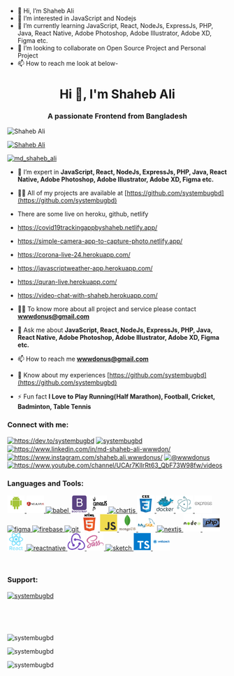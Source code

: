 - 👋 Hi, I’m Shaheb Ali
- 👀 I’m interested in JavaScript and Nodejs
- 🌱 I’m currently learning JavaScript, React, NodeJs, ExpressJs, PHP, Java, React Native, Adobe Photoshop, Adobe Illustrator, Adobe XD, Figma etc.
- 💞️ I’m looking to collaborate on Open Source Project and Personal Project
- 📫 How to reach me look at below-

<h1 align="center">Hi 👋, I'm Shaheb Ali</h1>
<h3 align="center">A passionate Frontend from Bangladesh</h3>

<p align="left"> <img src="https://komarev.com/ghpvc/?username=systembugbd&label=Profile%20views&color=0075ce&style=flat" alt="Shaheb Ali" /> </p>

<p align="left"> <a href="https://github.com/ryo-ma/github-profile-trophy"><img src="https://github-profile-trophy.vercel.app/?username=systembugbd&theme=onedark" alt="Shaheb Ali" /></a> </p>

<p align="left"> <a href="https://twitter.com/md_shaheb_ali" target="blank"><img src="https://img.shields.io/twitter/follow/md_shaheb_ali?logo=twitter&style=for-the-badge" alt="md_shaheb_ali" /></a> </p>

* 🌱 I’m expert in **JavaScript, React, NodeJs, ExpressJs, PHP, Java, React Native, Adobe Photoshop, Adobe Illustrator, Adobe XD, Figma etc.**

* 👨‍💻 All of my projects are available at [https://github.com/systembugbd](https://github.com/systembugbd)
* There are some live on heroku, github, netlify
* https://covid19trackingappbyshaheb.netlify.app/
* https://simple-camera-app-to-capture-photo.netlify.app/
* https://corona-live-24.herokuapp.com/
* https://javascriptweather-app.herokuapp.com/
* https://quran-live.herokuapp.com/
* https://video-chat-with-shaheb.herokuapp.com/

* 👨‍💻 To know more about all project and service please contact **wwwdonus@gmail.com**

* 💬 Ask me about **JavaScript, React, NodeJs, ExpressJs, PHP, Java, React Native, Adobe Photoshop, Adobe Illustrator, Adobe XD, Figma etc.**

* 📫 How to reach me **wwwdonus@gmail.com**

* 📄 Know about my experiences [https://github.com/systembugbd](https://github.com/systembugbd)

* ⚡ Fun fact **I Love to Play Running(Half Marathon), Football, Cricket, Badminton, Table Tennis**

<!-- ### Blogs postsBLOG-POST-LIST: START 

* Letest Technology: [Clever Learnerz](https://cleverlearnerz.blogspot.com/2021/03/when-creating-computer-and-first.html)-->

<!-- BLOG-POST-LIST: END -->

<h3 align="left">Connect with me:</h3>
<p align="left">
<a href="https://dev.to/systembugbd" target="blank"><img align="center" src="https://cdn.jsdelivr.net/npm/simple-icons@4.15.0/icons/dev-dot-to.svg" alt="https://dev.to/systembugbd" height="30" width="40" /></a>
<a href="https://twitter.com/md_shaheb_ali" target="blank"><img align="center" src="https://cdn.jsdelivr.net/npm/simple-icons@4.15.0/icons/twitter.svg" alt="systembugbd" height="30" width="40" /></a>
<a href="https://www.linkedin.com/in/md-shaheb-ali-wwwdon/" target="blank"><img align="center" src="https://cdn.jsdelivr.net/npm/simple-icons@4.15.0/icons/linkedin.svg" alt="https://www.linkedin.com/in/md-shaheb-ali-wwwdon/" height="30" width="40" /></a>
<a href="https://www.instagram.com/shaheb.ali.wwwdonus/" target="blank"><img align="center" src="https://cdn.jsdelivr.net/npm/simple-icons@4.15.0/icons/instagram.svg" alt="https://www.instagram.com/shaheb.ali.wwwdonus/" height="30" width="40" /></a>
<a href="https://medium.com/@wwwdonus" target="blank"><img align="center" src="https://cdn.jsdelivr.net/npm/simple-icons@4.15.0/icons/medium.svg" alt="@wwwdonus" height="30" width="40" /></a>
<a href="https://www.youtube.com/channel/UCAr7KlIrRt63_QbF73W98fw/videos" target="blank"><img align="center" src="https://cdn.jsdelivr.net/npm/simple-icons@4.15.0/icons/youtube.svg" alt="https://www.youtube.com/channel/UCAr7KlIrRt63_QbF73W98fw/videos" height="30" width="40" /></a>
</p>

<h3 align="left">Languages and Tools:</h3>
<p align="left"> <a href="https://developer.android.com" target="_blank"> <img src="https://raw.githubusercontent.com/devicons/devicon/master/icons/android/android-original-wordmark.svg" alt="android" width="40" height="40"/> </a> <a href="https://angular.io" target="_blank"> <img src="https://raw.githubusercontent.com/devicons/devicon/master/icons/angularjs/angularjs-original-wordmark.svg" alt="angularjs" width="40" height="40"/> </a> <a href="https://babeljs.io/" target="_blank"> <img src="https://www.vectorlogo.zone/logos/babeljs/babeljs-icon.svg" alt="babel" width="40" height="40"/> </a> <a href="https://getbootstrap.com" target="_blank"> <img src="https://raw.githubusercontent.com/devicons/devicon/master/icons/bootstrap/bootstrap-plain-wordmark.svg" alt="bootstrap" width="40" height="40"/> </a> <a href="https://canvasjs.com" target="_blank"> <img src="https://raw.githubusercontent.com/Hardik0307/Hardik0307/master/assets/canvasjs-charts.svg" alt="canvasjs" width="40" height="40"/> </a> <a href="https://www.chartjs.org" target="_blank"> <img src="https://www.chartjs.org/media/logo-title.svg" alt="chartjs" width="40" height="40"/> </a> <a href="https://www.w3schools.com/css/" target="_blank"> <img src="https://raw.githubusercontent.com/devicons/devicon/master/icons/css3/css3-original-wordmark.svg" alt="css3" width="40" height="40"/> </a> <a href="https://www.docker.com/" target="_blank"> <img src="https://raw.githubusercontent.com/devicons/devicon/master/icons/docker/docker-original-wordmark.svg" alt="docker" width="40" height="40"/> </a> <a href="https://www.electronjs.org" target="_blank"> <img src="https://raw.githubusercontent.com/devicons/devicon/master/icons/electron/electron-original.svg" alt="electron" width="40" height="40"/> </a> <a href="https://expressjs.com" target="_blank"> <img src="https://raw.githubusercontent.com/devicons/devicon/master/icons/express/express-original-wordmark.svg" alt="express" width="40" height="40"/> </a> <a href="https://www.figma.com/" target="_blank"> <img src="https://www.vectorlogo.zone/logos/figma/figma-icon.svg" alt="figma" width="40" height="40"/> </a> <a href="https://firebase.google.com/" target="_blank"> <img src="https://www.vectorlogo.zone/logos/firebase/firebase-icon.svg" alt="firebase" width="40" height="40"/> </a> <a href="https://git-scm.com/" target="_blank"> <img src="https://www.vectorlogo.zone/logos/git-scm/git-scm-icon.svg" alt="git" width="40" height="40"/> </a> <a href="https://www.w3.org/html/" target="_blank"> <img src="https://raw.githubusercontent.com/devicons/devicon/master/icons/html5/html5-original-wordmark.svg" alt="html5" width="40" height="40"/> </a> <a href="https://developer.mozilla.org/en-US/docs/Web/JavaScript" target="_blank"> <img src="https://raw.githubusercontent.com/devicons/devicon/master/icons/javascript/javascript-original.svg" alt="javascript" width="40" height="40"/> </a> <a href="https://www.mongodb.com/" target="_blank"> <img src="https://raw.githubusercontent.com/devicons/devicon/master/icons/mongodb/mongodb-original-wordmark.svg" alt="mongodb" width="40" height="40"/> </a> <a href="https://www.mysql.com/" target="_blank"> <img src="https://raw.githubusercontent.com/devicons/devicon/master/icons/mysql/mysql-original-wordmark.svg" alt="mysql" width="40" height="40"/> </a> <a href="https://nextjs.org/" target="_blank"> <img src="https://cdn.worldvectorlogo.com/logos/nextjs-3.svg" alt="nextjs" width="40" height="40"/> </a> <a href="https://nodejs.org" target="_blank"> <img src="https://raw.githubusercontent.com/devicons/devicon/master/icons/nodejs/nodejs-original-wordmark.svg" alt="nodejs" width="40" height="40"/> </a> <a href="https://www.php.net" target="_blank"> <img src="https://raw.githubusercontent.com/devicons/devicon/master/icons/php/php-original.svg" alt="php" width="40" height="40"/> </a> <a href="https://reactjs.org/" target="_blank"> <img src="https://raw.githubusercontent.com/devicons/devicon/master/icons/react/react-original-wordmark.svg" alt="react" width="40" height="40"/> </a> <a href="https://reactnative.dev/" target="_blank"> <img src="https://reactnative.dev/img/header_logo.svg" alt="reactnative" width="40" height="40"/> </a> <a href="https://redux.js.org" target="_blank"> <img src="https://raw.githubusercontent.com/devicons/devicon/master/icons/redux/redux-original.svg" alt="redux" width="40" height="40"/> </a> <a href="https://sass-lang.com" target="_blank"> <img src="https://raw.githubusercontent.com/devicons/devicon/master/icons/sass/sass-original.svg" alt="sass" width="40" height="40"/> </a> <a href="https://www.sketch.com/" target="_blank"> <img src="https://www.vectorlogo.zone/logos/sketchapp/sketchapp-icon.svg" alt="sketch" width="40" height="40"/> </a> <a href="https://www.typescriptlang.org/" target="_blank"> <img src="https://raw.githubusercontent.com/devicons/devicon/master/icons/typescript/typescript-original.svg" alt="typescript" width="40" height="40"/> </a> <a href="https://webpack.js.org" target="_blank"> <img src="https://raw.githubusercontent.com/devicons/devicon/d00d0969292a6569d45b06d3f350f463a0107b0d/icons/webpack/webpack-original-wordmark.svg" alt="webpack" width="40" height="40"/> </a> </p>

<br/>

<h3 align="left">Support:</h3>
<p><a href="https://www.buymeacoffee.com/systembugbd?new=1"> <img align="center" src="https://cdn.buymeacoffee.com/buttons/v2/default-yellow.png" height="50" width="210" alt="systembugbd" /></a></p><br><br>

<br/>

<p><img align="left" src="https://github-readme-stats.vercel.app/api/top-langs?username=systembugbd&show_icons=true&locale=en&layout=compact" alt="systembugbd" /></p>

<br/>

<p>&nbsp; <img align="left" src="https://github-readme-stats.vercel.app/api?username=systembugbd&show_icons=true&locale=en" alt="systembugbd" /></p>

<p><img align="left" src="https://github-readme-streak-stats.herokuapp.com/?user=systembugbd&" alt="systembugbd" /></p>








<!---
systembugbd/systembugbd is a ✨ special ✨ repository because its `README.md` (this file) appears on your GitHub profile.
You can click the Preview link to take a look at your changes.
--->
